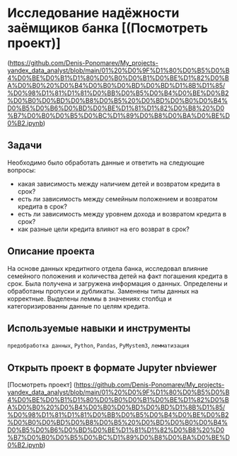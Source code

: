 # Исследование надёжности заёмщиков банка [(Посмотреть проект)]
(https://github.com/Denis-Ponomarev/My_projects-yandex_data_analyst/blob/main/01%20%D0%9F%D1%80%D0%B5%D0%B4%D0%BE%D0%B1%D1%80%D0%B0%D0%B1%D0%BE%D1%82%D0%BA%D0%B0%20%D0%B4%D0%B0%D0%BD%D0%BD%D1%8B%D1%85/%D0%98%D1%81%D1%81%D0%BB%D0%B5%D0%B4%D0%BE%D0%B2%D0%B0%D0%BD%D0%B8%D0%B5%20%D0%BD%D0%B0%D0%B4%D0%B5%D0%B6%D0%BD%D0%BE%D1%81%D1%82%D0%B8%20%D0%B7%D0%B0%D0%B5%D0%BC%D1%89%D0%B8%D0%BA%D0%BE%D0%B2.ipynb)

## Задачи
Необходимо было обработать данные и ответить на следующие вопросы:
* какая зависимость между наличием детей и возвратом кредита в срок?
* есть ли зависимость между семейным положением и возвратом кредита в срок?
* есть ли зависимость между уровнем дохода и возвратом кредита в срок?
* как разные цели кредита влияют на его возврат в срок?

## Описание проекта
На основе данных кредитного отдела банка, исследовал влияние семейного положения и количества детей на факт погашения кредита в срок. Была получена и загружена информация о данных. Определены и обработаны пропуски и дубликаты. Заменены типы данных на корректные. Выделены леммы в значениях столбца и категоризированны данные по целям кредита.

## Используемые навыки и инструменты
`предобработка данных`, `Python`, `Pandas`, `PyMystem3`, `лемматизация`

## Открыть проект в формате Jupyter nbviewer
[Посмотреть проект]
(https://github.com/Denis-Ponomarev/My_projects-yandex_data_analyst/blob/main/01%20%D0%9F%D1%80%D0%B5%D0%B4%D0%BE%D0%B1%D1%80%D0%B0%D0%B1%D0%BE%D1%82%D0%BA%D0%B0%20%D0%B4%D0%B0%D0%BD%D0%BD%D1%8B%D1%85/%D0%98%D1%81%D1%81%D0%BB%D0%B5%D0%B4%D0%BE%D0%B2%D0%B0%D0%BD%D0%B8%D0%B5%20%D0%BD%D0%B0%D0%B4%D0%B5%D0%B6%D0%BD%D0%BE%D1%81%D1%82%D0%B8%20%D0%B7%D0%B0%D0%B5%D0%BC%D1%89%D0%B8%D0%BA%D0%BE%D0%B2.ipynb)
